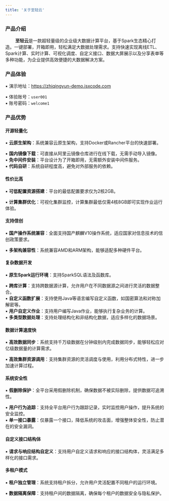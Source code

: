 ```yaml
---
title: '关于至轻云'
---
```


### 产品介绍

&nbsp;&nbsp;&nbsp;&nbsp;&nbsp;&nbsp;&nbsp; **至轻云**是一款超轻量级的企业级大数据计算平台，基于Spark生态精心打造。一键部署，开箱即用，轻松满足大数据处理需求。支持快速实现离线ETL、Spark计算、实时计算、可视化调度、自定义接口、数据大屏展示以及分享表单等多种功能，为企业提供高效便捷的大数据解决方案。

### 产品体验

▪ 演示地址：https://zhiqingyun-demo.isxcode.com <div></div>
▪ 体验账号：`user001` <div></div>
▪ 账号密码：`welcome1`

### 产品优势

#### 开源轻量化

▪ **云原生架构**：系统兼容云原生架构，支持Docker或Rancher平台的快速部署。<div></div>
▪ **国内镜像下载**：可直接从阿里云镜像仓库进行在线下载，无需手动导入镜像。<div></div>
▪ **免中间件安装**：平台设计为了开箱即用，无需额外安装中间件服务。<div></div>
▪ **代码自研**：系统自研程度高，避免对外部服务的依赖。

#### 性价比高

▪ **可低配置资源搭建**：平台的最低配置要求仅为2核2GB。<div></div>
▪ **计算集群优化**：可视化集群监控，计算集群最低仅需4核8GB即可实现作业运行体验。

#### 支持信创

▪ **国产操作系统兼容**：全面支持国产麒麟V10操作系统，适应国家对信息技术的信创政策要求。<div></div>
▪ **多架构兼容性**：系统兼容AMD和ARM架构，能够适配多种硬件平台。

#### 复杂数据开发

▪ **原生Spark运行环境**：支持SparkSQL语法及函数库。<div></div>
▪ **跨库计算**：支持跨数据源计算，允许用户在不同数据源之间进行灵活的数据整合。<div></div>
▪ **自定义函数扩展**：支持使用Java等语言编写自定义函数，如国密算法和对称加解密等。<div></div>
▪ **用户自定义作业**：支持用户编写Java作业，能够执行复杂业务的计算。<div></div>
▪ **多类型数据处理**：支持处理结构化和非结构化数据，适应多样化的数据场景。

#### 数据计算速度快

▪ **高效数据同步**：系统支持千万级数据在分钟级别内完成数据同步，能够轻松应对亿级数据量的计算需求。<div></div>
▪ **高效集群资源调用**：支持集群资源的灵活调度与使用，利用分布式特性，进一步加速计算过程。

#### 系统安全性

▪ **假删除保护**：全平台采用假删除机制，确保数据不被实际删除，提供数据可追溯性。<div></div>
▪ **用户行为追踪**：支持全平台用户行为跟踪记录，实时监控用户操作，提升系统的安全监控。<div></div>
▪ **单一接口暴露**：仅暴露一个接口，降低系统的攻击面，增强整体安全性，防止潜在的安全漏洞。

#### 自定义接口结构体

▪ **请求与响应结构自定义**：支持用户自定义请求和响应的接口结构体，灵活满足多样化的接口需求。<div></div>

#### 多租户模式

▪ **租户独立管理**：系统支持租户拆分，允许用户灵活配置不同租户的运行环境。<div></div>
▪ **数据隔离保障**：支持租户间的数据隔离，确保每个租户的数据安全与隐私保护。